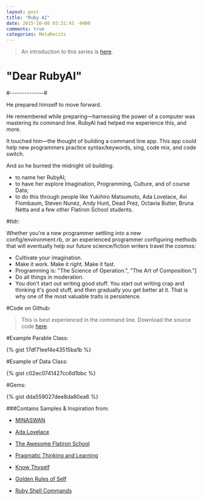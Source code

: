 ```yaml
---
layout: post
title: "Ruby AI"
date: 2015-10-08 03:31:43 -0400
comments: true
categories: MetaRecits
---
```


> An introduction to this series is [here](http://rolandobrown.github.io/blog/2015/08/26/meta-recits/).

# "Dear RubyAI"
#--------------#

He prepared himself to move forward.

He remembered while preparing—harnessing the power of a computer was mastering its command line. RubyAI had helped me experience this, and more.

It touched him—the thought of building a command line app. This app could help new programmers practice syntax/keywords, sing, code mix, and code switch.

And so he burned the midnight oil building:

- to name her RubyAI;
- to have her explore Imagination, Programming, Culture, and of course Data;
- to do this through people like Yukihiro Matsumoto, Ada Lovelace, Avi Flombaum, Steven Nunéz, Andy Hunt, Dead Prez, Octavia Butler, Bruna Netta and a few other Flatiron School students.

#tldr:

Whether you're a new programmer settling into a new config/environment.rb, or an experienced programmer configuring methods that will eventually help our future science/fiction writers travel the cosmos:

- Cultivate your imagination.
- Make it work. Make it right. Make it fast.
- Programming is: "The Science of Operation.", "The Art of Composition."]
- Do all things in moderation.
- You don't start out writing good stuff. You start out writing crap and thinking it's good stuff, and then gradually you get better at it. That is why one of the most valuable traits is persistence.

#Code on Github:

> This is best experienced in the command line. Download the source code  [here](https://github.com/rolandobrown/cultureisdata).

#Example Parable Class:

{% gist 17df71eef4e43515ba1b %}

#Example of Data Class:

{% gist c02ec0741427cc6d1bbc %}

#Gems:

{% gist dda559027dee8da80ea6 %}

###Contains Samples & Inspiration from:

- [MINASWAN](http://en.wikipedia.org/wiki/MINASWAN)

- [Ada Lovelace](http://www.newyorker.com/tech/elements/ada-lovelace-the-first-tech-visionary)

- [The Awesome Flatiron School](http://prework.flatironschool.com)

- [Pragmatic Thinking and Learning](http://www.e-reading.club/bookreader.php/137202/Pragmatic_Thinking_and_Learning_-_Refactor_Your_Wetware.pdf)

- [Know Thyself](https://bekindandcode.wordpress.com/2015/08/27/know-thyself-or-suffer/)

- [Golden Rules of Self](http://hackhands.com/three-golden-rules-understand-self-ruby)

- [Ruby Shell Commands](http://tech.natemurray.com/2007/03/ruby-shell-commands.html)

